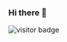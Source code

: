 ### Hi there 👋

![visitor badge](https://visitor-badge.glitch.me/badge?page_id=jwenjian.visitor-badge)
